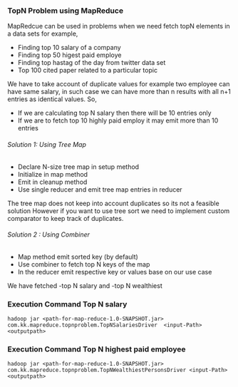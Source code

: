 ###	 TopN Problem using MapReduce</h>

MapRedcue can be used in problems when we need fetch topN elements in a data sets for example, 
-	Finding top 10 salary of a company
-	Finding top 50 higest paid employe
-	Finding top hastag of the day from twitter data set
-	Top 100 cited paper related to a particular topic 


 We have to take account of duplicate  values for example two employee can have same salary, in such case we can have more than n results with all n+1 entries as identical values. So, 
 -	If we are calculating top N salary then there will be 10 entries only 
 -	If we are to fetch top 10 highly paid employ it may emit more than 10 entries
 
######		Solution 1: Using Tree Map 
 -	Declare N-size tree map in setup method
 -	Initialize in map method 
 -	Emit in cleanup method
 -	Use single reducer and emit tree map entries in reducer 
 
 The tree map does not keep into account duplicates so its not a feasible solution
 However if you want to use tree sort we need to implement custom comparator to keep track of duplicates.
 
 
######	 Solution 2 : Using Combiner
- 	Map method emit sorted key (by default)
-	Use combiner to fetch top N keys of the map
-	In the reducer emit respective key or values base on our use case 



We have fetched 
-top N salary and 
-top N wealthiest   

 ### Execution Command  Top N salary

`hadoop jar <path-for-map-reduce-1.0-SNAPSHOT.jar> com.kk.mapreduce.topnproblem.TopNSalariesDriver  <input-Path>  <outputpath>`


### Execution Command  Top N highest paid employee
`hadoop jar <path-for-map-reduce-1.0-SNAPSHOT.jar> com.kk.mapreduce.topnproblem.TopNWealthiestPersonsDriver <input-Path>  <outputpath> `

 
 